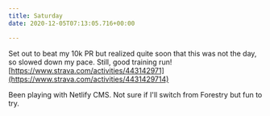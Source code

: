 ```yaml
---
title: Saturday
date: 2020-12-05T07:13:05.716+00:00

---
```

Set out to beat my 10k PR but realized quite soon that this was not the day, so slowed down my pace. Still, good training run! [https://www.strava.com/activities/443142971](https://www.strava.com/activities/4431429714)

Been playing with Netlify CMS. Not sure if I'll switch from Forestry but fun to try.
